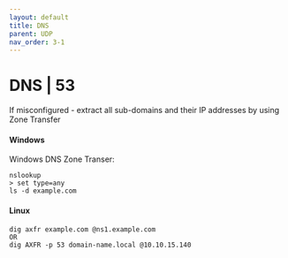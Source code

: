 ```yaml
---
layout: default
title: DNS
parent: UDP
nav_order: 3-1
---
```

# DNS | 53
If misconfigured - extract all sub-domains and their IP addresses by using Zone Transfer

#### Windows
Windows DNS Zone Transer:
```
nslookup
> set type=any
ls -d example.com
```

#### Linux
```
dig axfr example.com @ns1.example.com
OR
dig AXFR -p 53 domain-name.local @10.10.15.140
```

